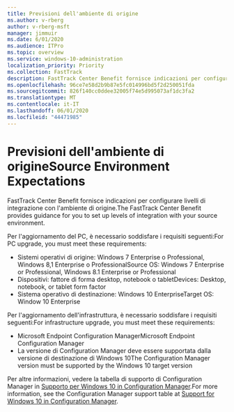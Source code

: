 ```yaml
---
title: Previsioni dell'ambiente di origine
ms.author: v-rberg
author: v-rberg-msft
manager: jimmuir
ms.date: 6/01/2020
ms.audience: ITPro
ms.topic: overview
ms.service: windows-10-administration
localization_priority: Priority
ms.collection: FastTrack
description: FastTrack Center Benefit fornisce indicazioni per configurare livelli di integrazione con l'ambiente di origine per la distribuzione di Windows 10.
ms.openlocfilehash: 96ce7e58d2b9b87e5fc014996bd5f2d250051fda
ms.sourcegitcommit: 826f140cc0ddee32005f74e5d995073af1dc3fa2
ms.translationtype: MT
ms.contentlocale: it-IT
ms.lasthandoff: 06/01/2020
ms.locfileid: "44471985"
---
```

# <a name="source-environment-expectations"></a><span data-ttu-id="2d2bf-103">Previsioni dell'ambiente di origine</span><span class="sxs-lookup"><span data-stu-id="2d2bf-103">Source Environment Expectations</span></span>

<span data-ttu-id="2d2bf-104">FastTrack Center Benefit fornisce indicazioni per configurare livelli di integrazione con l'ambiente di origine.</span><span class="sxs-lookup"><span data-stu-id="2d2bf-104">The FastTrack Center Benefit provides guidance for you to set up levels of integration with your source environment.</span></span>
  
<span data-ttu-id="2d2bf-105">Per l'aggiornamento del PC, è necessario soddisfare i requisiti seguenti:</span><span class="sxs-lookup"><span data-stu-id="2d2bf-105">For PC upgrade, you must meet these requirements:</span></span>

- <span data-ttu-id="2d2bf-106">Sistemi operativi di origine: Windows 7 Enterprise o Professional, Windows 8,1 Enterprise o Professional</span><span class="sxs-lookup"><span data-stu-id="2d2bf-106">Source OS: Windows 7 Enterprise or Professional, Windows 8.1 Enterprise or Professional</span></span>
- <span data-ttu-id="2d2bf-107">Dispositivi: fattore di forma desktop, notebook o tablet</span><span class="sxs-lookup"><span data-stu-id="2d2bf-107">Devices: Desktop, notebook, or tablet form factor</span></span>
- <span data-ttu-id="2d2bf-108">Sistema operativo di destinazione: Windows 10 Enterprise</span><span class="sxs-lookup"><span data-stu-id="2d2bf-108">Target OS: Window 10 Enterprise</span></span>

<span data-ttu-id="2d2bf-109">Per l'aggiornamento dell'infrastruttura, è necessario soddisfare i requisiti seguenti:</span><span class="sxs-lookup"><span data-stu-id="2d2bf-109">For infrastructure upgrade, you must meet these requirements:</span></span>   

- <span data-ttu-id="2d2bf-110">Microsoft Endpoint Configuration Manager</span><span class="sxs-lookup"><span data-stu-id="2d2bf-110">Microsoft Endpoint Configuration Manager</span></span>  
- <span data-ttu-id="2d2bf-111">La versione di Configuration Manager deve essere supportata dalla versione di destinazione di Windows 10</span><span class="sxs-lookup"><span data-stu-id="2d2bf-111">The Configuration Manager version must be supported by the Windows 10 target version</span></span>

<span data-ttu-id="2d2bf-112">Per altre informazioni, vedere la tabella di supporto di Configuration Manager in [Supporto per Windows 10 in Configuration Manager](https://docs.microsoft.com/sccm/core/plan-design/configs/support-for-windows-10).</span><span class="sxs-lookup"><span data-stu-id="2d2bf-112">For more information, see the Configuration Manager support table at [Support for Windows 10 in Configuration Manager](https://docs.microsoft.com/sccm/core/plan-design/configs/support-for-windows-10).</span></span>
  